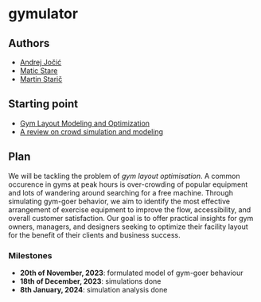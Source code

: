 # gymulator

## Authors
- [Andrej Jočić](https://github.com/andrejjocic)
- [Matic Stare](https://github.com/maticstare)
- [Martin Starič](https://github.com/SpongeMartin)

## Starting point
- [Gym Layout Modeling and Optimization](http://m.growingscience.com/beta/msl/5347-gym-layout-modeling-and-optimization.html)
- [A review on crowd simulation and modeling](https://www.sciencedirect.com/science/article/pii/S1524070320300242?via%3Dihub)

## Plan

We will be tackling the problem of *gym layout optimisation*.
A common occurence in gyms at peak hours is over-crowding of popular equipment and lots of wandering around searching for a free machine.
Through simulating gym-goer behavior, we aim to identify the most effective arrangement of exercise equipment to improve the flow, accessibility, and overall customer satisfaction.
Our goal is to offer practical insights for gym owners, managers, and designers seeking to optimize their facility layout for the benefit of their clients and business success.

### Milestones
- **20th of November, 2023**: formulated model of gym-goer behaviour
- **18th of December, 2023**: simulations done
- **8th January, 2024**: simulation analysis done
